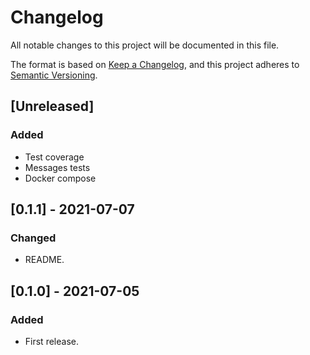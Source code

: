 # Changelog

All notable changes to this project will be documented in this file.

The format is based on [Keep a Changelog](https://keepachangelog.com/en/1.0.0/),
and this project adheres to [Semantic Versioning](https://semver.org/spec/v2.0.0.html).

## [Unreleased]

### Added

- Test coverage
- Messages tests
- Docker compose

## [0.1.1] - 2021-07-07

### Changed

- README.

## [0.1.0] - 2021-07-05

### Added

- First release.